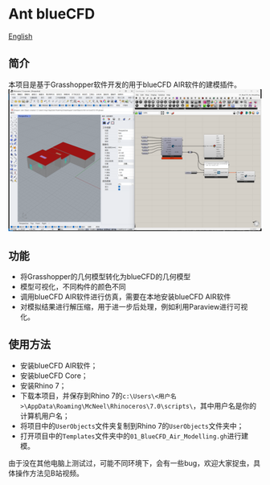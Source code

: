 # Ant blueCFD

[English](README_EN.md)

## 简介

本项目是基于Grasshopper软件开发的用于blueCFD AIR软件的建模插件。
![截图](./resources/01.png)

## 功能

- 将Grasshopper的几何模型转化为blueCFD的几何模型
- 模型可视化，不同构件的颜色不同
- 调用blueCFD AIR软件进行仿真，需要在本地安装blueCFD AIR软件
- 对模拟结果进行解压缩，用于进一步后处理，例如利用Paraview进行可视化。

## 使用方法

- 安装blueCFD AIR软件；
- 安装blueCFD Core；
- 安装Rhino 7；
- 下载本项目，并保存到Rhino 7的`c:\Users\<用户名>\AppData\Roaming\McNeel\Rhinoceros\7.0\scripts\`，其中用户名是你的计算机用户名；
- 将项目中的`UserObjects`文件夹复制到Rhino 7的`UserObjects`文件夹中；
- 打开项目中的`Templates`文件夹中的`01_BlueCFD_Air_Modelling.gh`进行建模。

由于没在其他电脑上测试过，可能不同环境下，会有一些bug，欢迎大家捉虫，具体操作方法见B站视频。